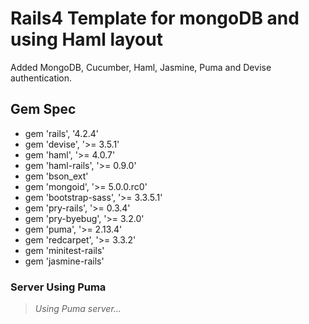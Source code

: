 # Rails4 Template for mongoDB and using Haml layout

Added MongoDB, Cucumber, Haml, Jasmine, Puma and Devise authentication.

## Gem Spec ##

* gem 'rails', '4.2.4'
* gem 'devise', '>= 3.5.1'
* gem 'haml', '>= 4.0.7'
* gem 'haml-rails', '>= 0.9.0'
* gem 'bson_ext'
* gem 'mongoid', '>= 5.0.0.rc0'
* gem 'bootstrap-sass', '>= 3.3.5.1'
* gem 'pry-rails', '>= 0.3.4'
* gem 'pry-byebug', '>= 3.2.0'
* gem 'puma', '>= 2.13.4'
* gem 'redcarpet', '>= 3.3.2'
* gem 'minitest-rails'
* gem 'jasmine-rails'

### Server Using Puma  ###

> *Using Puma server...*